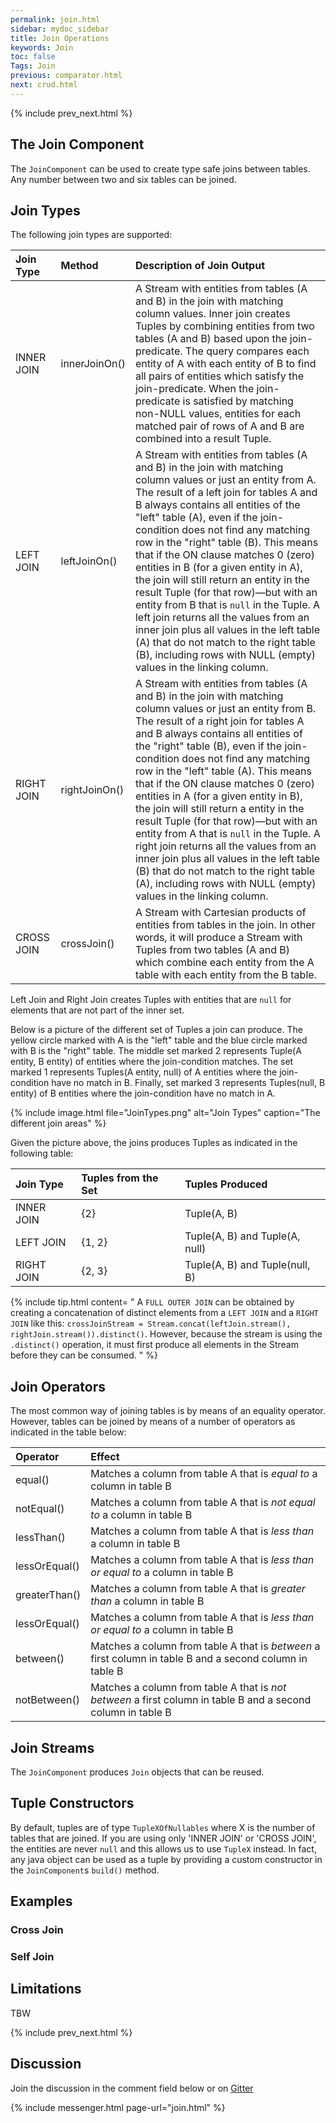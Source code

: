 ```yaml
---
permalink: join.html
sidebar: mydoc_sidebar
title: Join Operations
keywords: Join
toc: false
Tags: Join
previous: comparator.html
next: crud.html
---
```


{% include prev_next.html %}


## The Join Component

The `JoinComponent` can be used to create type safe joins between tables. Any number between two and six tables can be joined.


## Join Types
The following join types are supported:

| Join Type      |  Method       | Description of Join Output                           |
| :------------- | :------------ | :---------------------------------------------------------------------------------- |
| INNER JOIN     | innerJoinOn() | A Stream with entities from tables (A and B) in the join with matching column values. Inner join creates Tuples by combining entities from two tables (A and B) based upon the join-predicate. The query compares each entity of A with each entity of B to find all pairs of entities which satisfy the join-predicate. When the join-predicate is satisfied by matching non-NULL values, entities for each matched pair of rows of A and B are combined into a result Tuple.
| LEFT JOIN      | leftJoinOn()  | A Stream with entities from tables (A and B) in the join with matching column values or just an entity from A. The result of a left join for tables A and B always contains all entities of the "left" table (A), even if the join-condition does not find any matching row in the "right" table (B). This means that if the ON clause matches 0 (zero) entities in B (for a given entity in A), the join will still return an entity in the result Tuple (for that row)—but with an entity from B that is `null` in the Tuple. A left join returns all the values from an inner join plus all values in the left table (A) that do not match to the right table (B), including rows with NULL (empty) values in the linking column.
| RIGHT JOIN     | rightJoinOn() | A Stream with entities from tables (A and B) in the join with matching column values or just an entity from B. The result of a right join for tables A and B always contains all entities of the "right" table (B), even if the join-condition does not find any matching row in the "left" table (A). This means that if the ON clause matches 0 (zero) entities in A (for a given entity in B), the join will still return a entity in the result Tuple (for that row)—but with an entity from A that is `null` in the Tuple. A right join returns all the values from an inner join plus all values in the left table (B) that do not match to the right table (A), including rows with NULL (empty) values in the linking column.
| CROSS JOIN     | crossJoin()   | A Stream with Cartesian products of entities from tables in the join. In other words, it will produce a Stream with Tuples from two tables (A and B) which combine each entity from the A table with each entity from the B table.

Left Join and Right Join creates Tuples with entities that are `null` for elements that are not part of the inner set. 

Below is a picture of the different set of Tuples a join can produce. The yellow circle marked with A is the "left" table and the blue circle marked with B is the "right" table. The middle set marked 2 represents Tuple(A entity, B entity) of entities where the join-condition matches. The set marked 1 represents Tuples(A entity, null) of A entities where the join-condition have no match in B. Finally, set marked 3 represents Tuples(null, B entity) of B entities where the join-condition have no match in A.

{% include image.html file="JoinTypes.png" alt="Join Types" caption="The different join areas" %}

Given the picture above, the joins produces Tuples as indicated in the following table:

| Join Type      | Tuples from the Set       | Tuples Produced
| :------------- | :------------------------ | :---------------
| INNER JOIN     | {2}                       | Tuple(A, B)
| LEFT JOIN      | {1, 2}                    | Tuple(A, B) and Tuple(A, null)
| RIGHT JOIN     | {2, 3}                    | Tuple(A, B) and Tuple(null, B)

{% include tip.html content= "
A `FULL OUTER JOIN` can be obtained by creating a concatenation of distinct elements from a `LEFT JOIN` and a `RIGHT JOIN` like this: `crossJoinStream = Stream.concat(leftJoin.stream(), rightJoin.stream()).distinct()`. However, because the stream is using the `.distinct()` operation, it must first produce all elements in the Stream before they can be consumed.
" %}

## Join Operators
The most common way of joining tables is by means of an equality operator. However, tables can be joined by means of a number of operators as indicated in the table below:

| Operator       | Effect
| :------------- | :----------------------------------------------------------------------------------- |
| equal()        | Matches a column from table A that is *equal to* a column in table B
| notEqual()     | Matches a column from table A that is *not equal to* a column in table B
| lessThan()     | Matches a column from table A that is *less than* a column in table B
| lessOrEqual()  | Matches a column from table A that is *less than or equal to* a column in table B
| greaterThan()  | Matches a column from table A that is *greater than* a column in table B
| lessOrEqual()  | Matches a column from table A that is *less than or equal to* a column in table B
| between()      | Matches a column from table A that is *between* a first column in table B and a second column in table B
| notBetween()   | Matches a column from table A that is *not between* a first column in table B and a second column in table B

## Join Streams
The `JoinComponent` produces `Join` objects that can be reused.

## Tuple Constructors
By default, tuples are of type `TupleXOfNullables` where X is the number of tables that are joined. If you are using only 'INNER JOIN' or 'CROSS JOIN', the entities are never `null` and this allows us to use `TupleX` instead. In fact, any java object can be used as a tuple by providing a custom constructor in the `JoinComponent`s `build()` method.

## Examples

### Cross Join

### Self Join


## Limitations
TBW


{% include prev_next.html %}

## Discussion
Join the discussion in the comment field below or on [Gitter](https://gitter.im/speedment/speedment)

{% include messenger.html page-url="join.html" %}
